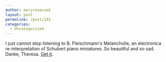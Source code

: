 ```yaml
---
author: maryrosecook
layout: post
permalink: /post/241
categories:
  - Uncategorized
---
```

I just cannot stop listening to B. Fleischmann's Melancholie, an electronica re-interpretation of Schubert piano miniatures. So beautiful and so sad. Danke, Theresa. [Get it][1].

 [1]: http://www.amazon.com/o/ASIN/B000MTFD6K/104-4472888-8346311?SubscriptionId=1CXR6M1N827JKZRCNE82